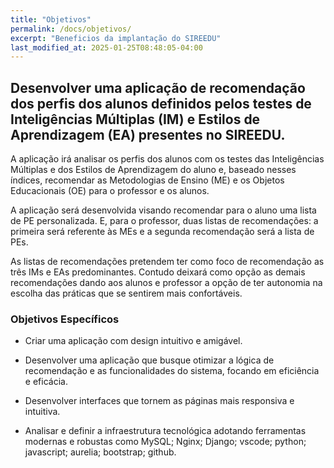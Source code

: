 ```yaml
---
title: "Objetivos"
permalink: /docs/objetivos/
excerpt: "Beneficios da implantação do SIREEDU"
last_modified_at: 2025-01-25T08:48:05-04:00
---
```


## Desenvolver uma aplicação de recomendação dos perfis dos alunos definidos pelos testes de Inteligências Múltiplas (IM) e Estilos de Aprendizagem (EA) presentes no SIREEDU.

A aplicação irá analisar os perfis dos alunos com os testes das Inteligências Múltiplas e dos Estilos de Aprendizagem do aluno e, baseado nesses índices, recomendar as Metodologias de Ensino (ME) e os Objetos Educacionais (OE) para o professor e os alunos.

A aplicação será desenvolvida visando recomendar para o aluno uma lista de PE personalizada. E, para o professor, duas listas de recomendações: a primeira será referente às MEs e a segunda recomendação será a lista de PEs.

As listas de recomendações pretendem ter como foco de recomendação as três IMs e EAs predominantes. Contudo deixará como opção as demais recomendações dando aos alunos e professor a opção de ter autonomia na escolha das práticas que se sentirem mais confortáveis.

### Objetivos Específicos

- Criar uma aplicação com design intuitivo e amigável.

- Desenvolver uma aplicação que busque otimizar a lógica de recomendação e as funcionalidades do sistema, focando em eficiência e eficácia.

- Desenvolver interfaces que tornem as páginas mais responsiva e intuitiva.

- Analisar e definir a infraestrutura tecnológica adotando ferramentas modernas e robustas como MySQL; Nginx; Django; vscode; python; javascript; aurelia; bootstrap; github.
